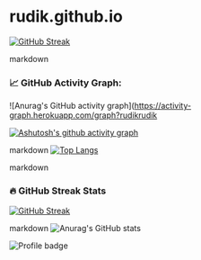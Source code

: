 # rudik.github.io
[![GitHub Streak](https://streak-stats.demolab.com/?user=rudikrudik)](https://git.io/streak-stats)

markdown
### 📈 GitHub Activity Graph:
![Anurag's GitHub activity graph](https://activity-graph.herokuapp.com/graph?rudikrudik



[![Ashutosh's github activity graph](https://github-readme-activity-graph.vercel.app/graph?username=rudikrudik&theme=react)](https://github.com/ashutosh00710/github-readme-activity-graph)

markdown
[![Top Langs](https://github-readme-stats.vercel.app/api/top-langs/?username=rudikrudik&layout=compact)](https://github.com/anuraghazra/github-readme-stats)

markdown
### 🔥 GitHub Streak Stats
[![GitHub Streak](https://github-readme-streak-stats.herokuapp.com/?user=rudikrudik&theme=dark)](https://git.io/streak-stats)


markdown
![Anurag's GitHub stats](https://github-readme-stats.vercel.app/api?username=rudikrudik&show_icons=true&theme=radical)

![Profile badge](https://www.codewars.com/users/rudik_rudik/badges/large)

